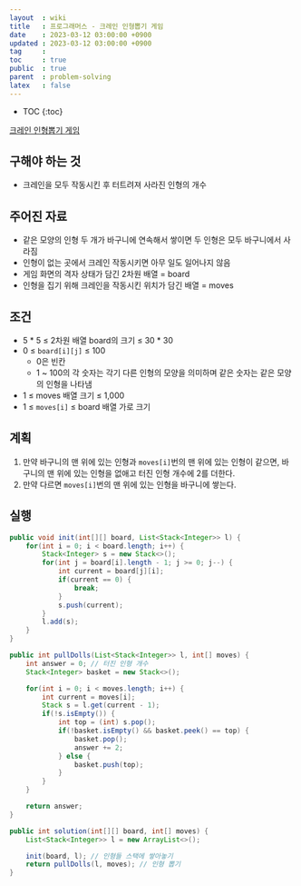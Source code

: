 ```yaml
---
layout  : wiki
title   : 프로그래머스 - 크레인 인형뽑기 게임
date    : 2023-03-12 03:00:00 +0900
updated : 2023-03-12 03:00:00 +0900
tag     : 
toc     : true
public  : true
parent  : problem-solving
latex   : false
---
```


* TOC
{:toc}

[크레인 인형뽑기 게임](https://school.programmers.co.kr/learn/courses/30/lessons/64061)

## 구해야 하는 것
- 크레인을 모두 작동시킨 후 터트려져 사라진 인형의 개수

## 주어진 자료
- 같은 모양의 인형 두 개가 바구니에 연속해서 쌓이면 두 인형은 모두 바구니에서 사라짐
- 인형이 없는 곳에서 크레인 작동시키면 아무 일도 일어나지 않음
- 게임 화면의 격자 상태가 담긴 2차원 배열 = board
- 인형을 집기 위해 크레인을 작동시킨 위치가 담긴 배열 = moves

## 조건
- 5 * 5 ≤ 2차원 배열 board의 크기 ≤ 30 * 30
- 0 ≤ `board[i][j]` ≤ 100
  - 0은 빈칸
  - 1 ~ 100의 각 숫자는 각기 다른 인형의 모양을 의미하며 같은 숫자는 같은 모양의 인형을 나타냄
- 1 ≤ moves 배열 크기 ≤ 1,000
- 1 ≤ `moves[i]` ≤ board 배열 가로 크기

## 계획
1. 만약 바구니의 맨 위에 있는 인형과 `moves[i]`번의 맨 위에 있는 인형이 같으면, 바구니의 맨 위에 있는 인형을 없애고 터진 인형 개수에 2를 더한다.
2. 만약 다르면 `moves[i]`번의 맨 위에 있는 인형을 바구니에 쌓는다.

## 실행
```java
public void init(int[][] board, List<Stack<Integer>> l) {
    for(int i = 0; i < board.length; i++) {
        Stack<Integer> s = new Stack<>();
        for(int j = board[i].length - 1; j >= 0; j--) {
            int current = board[j][i];
            if(current == 0) {
                break;
            }
            s.push(current);
        }
        l.add(s);
    }
}

public int pullDolls(List<Stack<Integer>> l, int[] moves) {
    int answer = 0; // 터진 인형 개수
    Stack<Integer> basket = new Stack<>();

    for(int i = 0; i < moves.length; i++) {
        int current = moves[i];
        Stack s = l.get(current - 1);
        if(!s.isEmpty()) {
            int top = (int) s.pop();
            if(!basket.isEmpty() && basket.peek() == top) {
                basket.pop();
                answer += 2;
            } else {
                basket.push(top);
            }
        }
    }

    return answer;
}

public int solution(int[][] board, int[] moves) {
    List<Stack<Integer>> l = new ArrayList<>();

    init(board, l); // 인형들 스택에 쌓아놓기
    return pullDolls(l, moves); // 인형 뽑기
}
```
